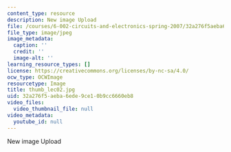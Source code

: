 ```yaml
---
content_type: resource
description: New image Upload
file: /courses/6-002-circuits-and-electronics-spring-2007/32a276f5aeba6ede9ce10b9cc6660eb8_thumb_lec02.jpg
file_type: image/jpeg
image_metadata:
  caption: ''
  credit: ''
  image-alt: ''
learning_resource_types: []
license: https://creativecommons.org/licenses/by-nc-sa/4.0/
ocw_type: OCWImage
resourcetype: Image
title: thumb_lec02.jpg
uid: 32a276f5-aeba-6ede-9ce1-0b9cc6660eb8
video_files:
  video_thumbnail_file: null
video_metadata:
  youtube_id: null
---
```

New image Upload